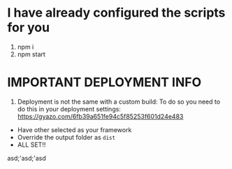 # I have already configured the scripts for you

1. npm i
2. npm start

# IMPORTANT DEPLOYMENT INFO

1. Deployment is not the same with a custom build:
   To do so you need to do this in your deployment settings:
   https://gyazo.com/6fb39a651fe94c5f85253f601d24e483

- Have other selected as your framework
- Override the output folder as `dist`
- ALL SET!!

asd;'asd;'asd
